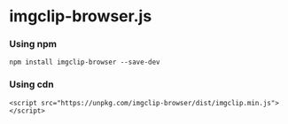 # imgclip-browser.js

### Using npm
```
npm install imgclip-browser --save-dev
```

### Using cdn
```
<script src="https://unpkg.com/imgclip-browser/dist/imgclip.min.js"></script>
```
